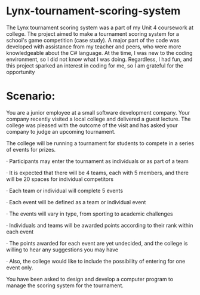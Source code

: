 # Lynx-tournament-scoring-system

The Lynx tournament scoring system was a part of my Unit 4 coursework at college. The project aimed to make a tournament scoring system for a school's game competition (case study). A major part of the code was developed with assistance from my teacher and peers, who were more knowledgeable about the C# language.
At the time, I was new to the coding environment, so I did not know what I was doing. Regardless, I had fun, and this project sparked an interest in coding for me, so I am grateful for the opportunity

# Scenario:

You are a junior employee at a small software development company. Your company recently visited a local college and delivered a guest lecture. The college was pleased with the outcome of the visit and has asked your company to judge an upcoming tournament.

The college will be running a tournament for students to compete in a series of events for prizes.

· Participants may enter the tournament as individuals or as part of a team

· It is expected that there will be 4 teams, each with 5 members, and there will be 20 spaces for individual competitors

· Each team or individual will complete 5 events

· Each event will be defined as a team or individual event

· The events will vary in type, from sporting to academic challenges

· Individuals and teams will be awarded points according to their rank within each event

· The points awarded for each event are yet undecided, and the college is willing to hear any suggestions you may have

· Also, the college would like to include the possibility of entering for one event only.

You have been asked to design and develop a computer program to manage the scoring system for the tournament.
